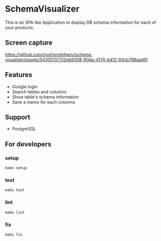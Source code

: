 # SchemaVisualizer
This is an SPA like Application to display DB schema information for each of your products.

## Screen capture
https://github.com/yoshiyoshiharu/schema-visualizer/assets/54305137/52eb9308-80da-4174-bd12-93cb788aad5f

## Features
- Google login
- Search tables and columns
- Show table's schema information
- Save a memo for each columns

## Support
- PostgreSQL

## For developers

### setup
```
make setup
```

### test
```
make test
```

### lint
```
make lint
````

### fix
```
make fix
```
